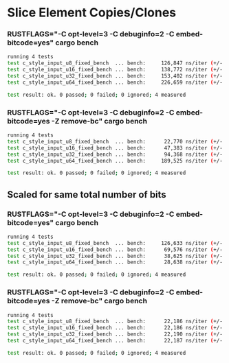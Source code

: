 # Slice Element Copies/Clones

### RUSTFLAGS="-C opt-level=3 -C debuginfo=2 -C embed-bitcode=yes" cargo bench

```sh
running 4 tests
test c_style_input_u8_fixed_bench  ... bench:     126,847 ns/iter (+/- 2,160)
test c_style_input_u16_fixed_bench ... bench:     138,772 ns/iter (+/- 967)
test c_style_input_u32_fixed_bench ... bench:     153,402 ns/iter (+/- 476)
test c_style_input_u64_fixed_bench ... bench:     226,659 ns/iter (+/- 542)

test result: ok. 0 passed; 0 failed; 0 ignored; 4 measured
```

### RUSTFLAGS="-C opt-level=3 -C debuginfo=2 -C embed-bitcode=yes -Z remove-bc" cargo bench

```sh
running 4 tests
test c_style_input_u8_fixed_bench  ... bench:      22,770 ns/iter (+/- 21)
test c_style_input_u16_fixed_bench ... bench:      47,383 ns/iter (+/- 51)
test c_style_input_u32_fixed_bench ... bench:      94,368 ns/iter (+/- 74)
test c_style_input_u64_fixed_bench ... bench:     189,525 ns/iter (+/- 92)

test result: ok. 0 passed; 0 failed; 0 ignored; 4 measured
```

## Scaled for same total number of bits

### RUSTFLAGS="-C opt-level=3 -C debuginfo=2 -C embed-bitcode=yes" cargo bench

```sh
running 4 tests
test c_style_input_u8_fixed_bench  ... bench:     126,633 ns/iter (+/- 2,262)
test c_style_input_u16_fixed_bench ... bench:      69,576 ns/iter (+/- 2,141)
test c_style_input_u32_fixed_bench ... bench:      38,625 ns/iter (+/- 106)
test c_style_input_u64_fixed_bench ... bench:      28,638 ns/iter (+/- 40)

test result: ok. 0 passed; 0 failed; 0 ignored; 4 measured
```


### RUSTFLAGS="-C opt-level=3 -C debuginfo=2 -C embed-bitcode=yes -Z remove-bc" cargo bench

```sh
running 4 tests
test c_style_input_u8_fixed_bench  ... bench:      22,186 ns/iter (+/- 26)
test c_style_input_u16_fixed_bench ... bench:      22,186 ns/iter (+/- 148)
test c_style_input_u32_fixed_bench ... bench:      22,190 ns/iter (+/- 249)
test c_style_input_u64_fixed_bench ... bench:      22,187 ns/iter (+/- 180)

test result: ok. 0 passed; 0 failed; 0 ignored; 4 measured
```
